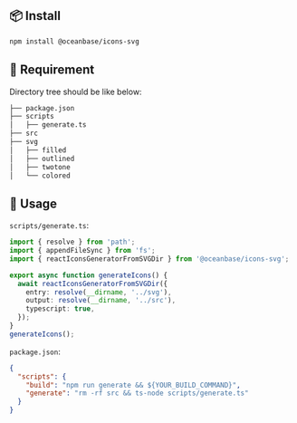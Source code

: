 ## 📦 Install

```bash
npm install @oceanbase/icons-svg
```

## 📢 Requirement

Directory tree should be like below:

```bash
├── package.json
├── scripts
│   ├── generate.ts
├── src
├── svg
│   ├── filled
│   ├── outlined
│   ├── twotone
│   └── colored
```

## 🔨 Usage

`scripts/generate.ts`:

```ts
import { resolve } from 'path';
import { appendFileSync } from 'fs';
import { reactIconsGeneratorFromSVGDir } from '@oceanbase/icons-svg';

export async function generateIcons() {
  await reactIconsGeneratorFromSVGDir({
    entry: resolve(__dirname, '../svg'),
    output: resolve(__dirname, '../src'),
    typescript: true,
  });
}
generateIcons();
```

`package.json`:

```json
{
  "scripts": {
    "build": "npm run generate && ${YOUR_BUILD_COMMAND}",
    "generate": "rm -rf src && ts-node scripts/generate.ts"
  }
}
```
